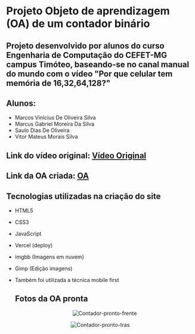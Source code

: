 # Projeto Objeto de  aprendizagem (OA) de um contador binário
## Projeto desenvolvido por alunos do curso Engenharia de Computação do CEFET-MG campus Timóteo, baseando-se no canal manual do mundo com o vídeo "Por que celular tem memória de 16,32,64,128?"
## Alunos:
- Marcos Vinícius De Oliveira Silva
- Marcus Gabriel Moreira Da Silva
- Saulo Dias De Oliveira 
- Vitor Mateus Morais Silva
## Link do vídeo original: **[Vídeo Original](https://www.youtube.com/watch?v=YgSjnLXM2Ts)**
## Link da OA criada: **[OA](https://youtu.be/ECNPyqOM_dM)**
## Tecnologias utilizadas na criação do site
- HTML5
- CSS3
- JavaScript
- Vercel (deploy)
- imgbb (Imagens em nuvem)
- Gimp (Edição imagens)
- Também foi utilizada a técnica mobile first

  ## Fotos da OA pronta
  <p align="center">

  <img src="https://i.ibb.co/M71Z0jy/Contador-pronto-frente.jpg" alt="Contador-pronto-frente">
</p>
  <p align="center">
  <img src="https://i.ibb.co/BzSqvDx/Contador-pronto-tras.jpg" alt="Contador-pronto-tras">
</p>
  
